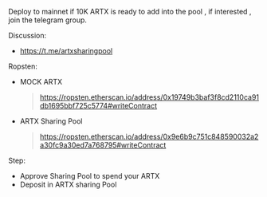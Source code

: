 Deploy to mainnet if 10K ARTX is ready to add into the pool , if interested , join the telegram group.

Discussion:
- https://t.me/artxsharingpool

Ropsten:
- MOCK ARTX
  > https://ropsten.etherscan.io/address/0x19749b3baf3f8cd2110ca91db1695bbf725c5774#writeContract
- ARTX Sharing Pool
  > https://ropsten.etherscan.io/address/0x9e6b9c751c848590032a2a30fc9a30ed7a768795#writeContract



Step:
  - Approve Sharing Pool to spend your ARTX
  - Deposit in ARTX sharing Pool
